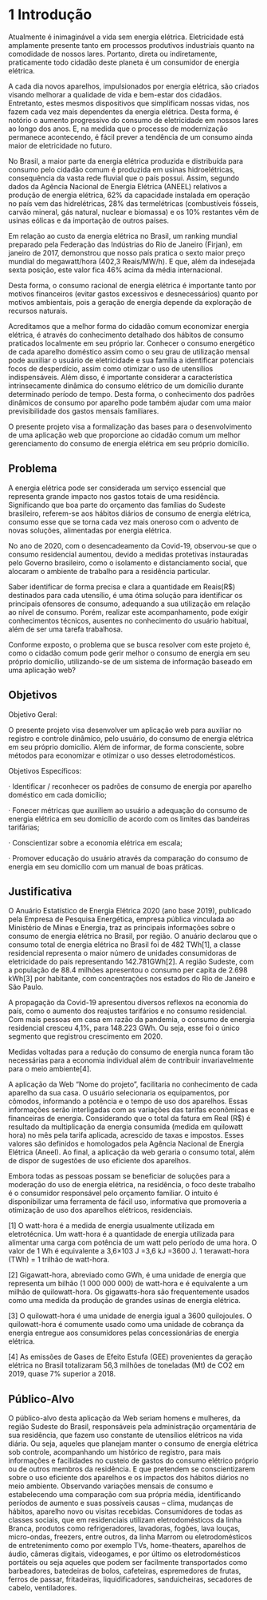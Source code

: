 # **1 Introdução**

Atualmente é inimaginável a vida sem energia elétrica. Eletricidade está amplamente presente tanto em processos produtivos industriais quanto na comodidade de nossos lares. Portanto, direta ou indiretamente, praticamente todo cidadão deste planeta é um consumidor de energia elétrica.
 
A cada dia novos aparelhos, impulsionados por energia elétrica, são criados visando melhorar a qualidade de vida e bem-estar dos cidadãos. Entretanto, estes mesmos dispositivos que simplificam nossas vidas, nos fazem cada vez mais dependentes da energia elétrica. Desta forma, é notório o aumento progressivo do consumo de eletricidade em nossos lares ao longo dos anos. E, na medida que o processo de modernização permanece acontecendo, é fácil prever a tendência de um consumo ainda maior de eletricidade no futuro.
 
No Brasil, a maior parte da energia elétrica produzida e distribuída para consumo pelo cidadão comum é produzida em usinas hidroelétricas, consequência da vasta rede fluvial que o país possui. Assim, segundo dados da Agência Nacional de Energia Elétrica (ANEEL) relativos a produção de energia elétrica, 62% da capacidade instalada em operação no país vem das hidrelétricas, 28% das termelétricas (combustíveis fósseis, carvão mineral, gás natural, nuclear e biomassa) e os 10% restantes vêm de usinas eólicas e da importação de outros países.
 
Em relação ao custo da energia elétrica no Brasil, um ranking mundial preparado pela Federação das Indústrias do Rio de Janeiro (Firjan), em janeiro de 2017, demonstrou que nosso país pratica o sexto maior preço mundial do megawatt/hora (402,3 Reais/MW/h). E que, além da indesejada sexta posição, este valor fica 46% acima da média internacional.
 
Desta forma, o consumo racional de energia elétrica é importante tanto por motivos financeiros (evitar gastos excessivos e desnecessários) quanto por motivos ambientais, pois a geração de energia depende da exploração de recursos naturais.
 
Acreditamos que a melhor forma do cidadão comum economizar energia elétrica, é através do conhecimento detalhado dos hábitos de consumo praticados localmente em seu próprio lar. Conhecer o consumo energético de cada aparelho doméstico assim como o seu grau de utilização mensal pode auxiliar o usuário de eletricidade e sua família a identificar potenciais focos de desperdício, assim como otimizar o uso de utensílios indispensáveis. Além disso, é importante considerar a característica intrinsecamente dinâmica do consumo elétrico de um domicílio durante determinado período de tempo. Desta forma, o conhecimento dos padrões dinâmicos de consumo por aparelho pode também ajudar com uma maior previsibilidade dos gastos mensais familiares.

O presente projeto visa a formalização das bases para o desenvolvimento de uma aplicação web que proporcione ao cidadão comum um melhor gerenciamento do consumo de energia elétrica em seu próprio domicílio.

## **Problema**

A energia elétrica pode ser considerada um serviço essencial que representa grande impacto nos gastos totais de uma residência. Significando que boa parte do orçamento das famílias do Sudeste brasileiro, referem-se aos hábitos diários de consumo de energia elétrica, consumo esse que se torna cada vez mais oneroso com o advento de novas soluções, alimentadas por energia elétrica.

No ano de 2020, com o desencadeamento da Covid-19, observou-se que o consumo residencial aumentou, devido a medidas protetivas instauradas pelo Governo brasileiro, como o isolamento e distanciamento social, que alocaram o ambiente de trabalho para a residência particular. 

Saber identificar de forma precisa e clara a quantidade em Reais(R$) destinados para cada utensílio, é uma ótima solução para identificar os principais ofensores de consumo, adequando a sua utilização em relação ao nível de consumo. Porém, realizar este acompanhamento, pode exigir conhecimentos técnicos, ausentes no conhecimento do usuário habitual, além de ser uma tarefa trabalhosa.

Conforme exposto, o problema que se busca resolver com este projeto é, como o cidadão comum pode gerir melhor o consumo de energia em seu próprio domicílio, utilizando-se de um sistema de informação baseado em uma aplicação web? 


## **Objetivos**

Objetivo Geral:
 
O presente projeto visa desenvolver um aplicação web para auxiliar no registro e controle dinâmico, pelo usuário, do consumo de energia elétrica em seu próprio domicílio. Além de informar, de forma consciente, sobre métodos para economizar e otimizar o uso desses eletrodomésticos.
 
Objetivos Específicos:
 
·   	Identificar / reconhecer os padrões de consumo de energia por aparelho doméstico em cada domicílio;
 
·   	Fonecer métricas que auxiliem ao usuário a adequação do consumo de energia elétrica em seu domicílio de acordo com os limites das bandeiras tarifárias;
 
·   	Conscientizar sobre a economia elétrica em escala;
 
·   	Promover educação do usuário através da comparação do consumo de energia em seu domicílio com um manual de boas práticas.

## **Justificativa**

O Anuário Estatístico de Energia Elétrica 2020 (ano base 2019), publicado pela Empresa de Pesquisa Energética, empresa pública vinculada ao Ministério de Minas e Energia, traz as principais informações sobre o consumo de energia elétrica no Brasil, por região. O anuário declarou que o consumo total de energia elétrica no Brasil foi de 482 TWh[1], a classe residencial representa o maior número de unidades consumidoras de eletricidade do país representando 142.781GWh[2]. A região Sudeste, com a população de 88.4 milhões apresentou o consumo per capita de 2.698 kWh[3] por habitante, com concentrações nos estados do Rio de Janeiro e São Paulo.

A propagação da Covid-19 apresentou diversos reflexos na economia do país, como o aumento dos reajustes tarifários e no consumo residencial. Com mais pessoas em casa em razão da pandemia, o consumo de energia residencial cresceu 4,1%, para 148.223 GWh. Ou seja, esse foi o único segmento que registrou crescimento em 2020.

Medidas voltadas para a redução do consumo de energia nunca foram tão necessárias para a economia individual além de contribuir invariavelmente para o meio ambiente[4].

A aplicação da Web “Nome do projeto”, facilitaria no conhecimento de cada aparelho da sua casa. O usuário selecionaria os equipamentos, por cômodos, informando a potência e o tempo de uso dos aparelhos. Essas informações serão interligadas com as variações das tarifas econômicas e financeiras de energia. Considerando que o total da fatura em Real (R$) é resultado da multiplicação da energia consumida (medida em quilowatt hora) no mês pela tarifa aplicada, acrescido de taxas e impostos. Esses valores são definidos e homologados pela Agência Nacional de Energia Elétrica (Aneel). Ao final, a aplicação da web geraria o consumo total, além de dispor de sugestões de uso eficiente dos aparelhos.

Embora todas as pessoas possam se beneficiar de soluções para a moderação do uso de energia elétrica, na residência, o foco deste trabalho é o consumidor responsável pelo orçamento familiar. O intuito é disponibilizar uma ferramenta de fácil uso, informativa que promoveria a otimização de uso dos aparelhos elétricos, residenciais.

[1] O watt-hora é a medida de energia usualmente utilizada em eletrotécnica. Um watt-hora é a quantidade de energia utilizada para alimentar uma carga com potência de um watt pelo período de uma hora. O valor de 1 Wh é equivalente a 3,6×103 J =3,6 kJ =3600 J. 1 terawatt-hora (TWh) = 1 trilhão de watt-hora.

[2] Gigawatt-hora, abreviado como GWh, é uma unidade de energia que representa um bilhão (1 000 000 000) de watt-hora e é equivalente a um milhão de quilowatt-hora. Os gigawatts-hora são frequentemente usados como uma medida da produção de grandes usinas de energia elétrica.

[3] O quilowatt-hora é uma unidade de energia igual a 3600 quilojoules. O quilowatt-hora é comumente usado como uma unidade de cobrança da energia entregue aos consumidores pelas concessionárias de energia elétrica.

[4] As emissões de Gases de Efeito Estufa (GEE) provenientes da geração elétrica no Brasil totalizaram 56,3 milhões de toneladas (Mt) de CO2 em 2019, quase 7% superior a 2018.


## **Público-Alvo**

O público-alvo desta aplicação da Web seriam homens e mulheres, da região Sudeste do Brasil, responsáveis pela administração orçamentária de sua residência, que fazem uso constante de utensílios elétricos na vida diária. Ou seja, aqueles que planejam manter o consumo de energia elétrica sob controle, acompanhando um histórico de registro, para mais informações e facilidades no custeio de gastos do consumo elétrico próprio ou de outros membros da residência. E que pretendem se conscientizarem sobre o uso eficiente dos aparelhos e os impactos dos hábitos diários no meio ambiente. Observando variações mensais de consumo e estabelecendo uma comparação com sua própria média, identificando períodos de aumento e suas possíveis causas – clima, mudanças de hábitos, aparelho novo ou visitas recebidas. 
Consumidores de todas as classes sociais, que em residenciais   utilizam eletrodomésticos da linha Branca,  produtos como refrigeradores, lavadoras, fogões,  lava louças, micro-ondas, freezers,  entre outros,  da linha    Marrom ou eletrodomésticos de entretenimento como por exemplo  TVs,  home-theaters, aparelhos de áudio,  câmeras digitais,  videogames,  e por último os  eletrodomésticos portáteis ou seja  aqueles que podem ser facilmente transportados como   barbeadores, batedeiras de bolos, cafeteiras, espremedores de frutas, ferros de passar, fritadeiras,  liquidificadores, sanduicheiras, secadores de cabelo, ventiladores.
